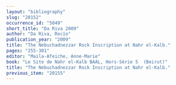 ```yaml
---
layout: "bibliography"
slug: "20152"
occurrence_id: "5049"
short_title: "Da Riva 2009"
author: "Da Riva, Rocío"
publication_year: "2009"
title: "The Nebuchadnezzar Rock Inscription at Nahr el-Kalb."
pages: "255-301"
editor: "Maila-Afeiche, Anne-Marie"
book: "Le Site de Nahr el-Kalb BAAL, Hors-Série 5  (Beirut)"
title: "The Nebuchadnezzar Rock Inscription at Nahr el-Kalb."
previous_item: "20155"
---
```

